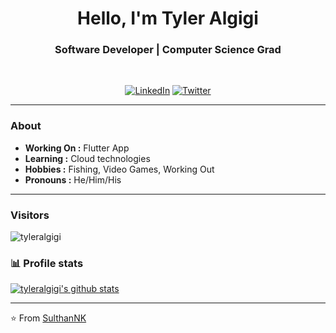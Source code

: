 <h1 align="center"> Hello, I'm Tyler Algigi </h1>

<h3 align="center">  Software Developer | Computer Science Grad </h3> <br>

<p align="center"> 
<a href="https://www.linkedin.com/in/tyler-algigi/"><img alt="LinkedIn" src="https://img.shields.io/badge/-TylerAlgigi-blue?style=flat-square&logo=Linkedin&logoColor=white&link=https://www.linkedin.com/in/tyler-algigi/"></a>
<a href="https://twitter.com/TylerAlgigi"><img alt="Twitter" src="https://img.shields.io/badge/-TylerAlgigi-1ca0f1?style=flat-square&logo=twitter&logoColor=white&link=https://twitter.com/tyler-algigi"></a>
</p>

---------------------------------------------------------------------------------------------------------------------------------------------------------------------------------
### About
-  **Working On :** Flutter App
-  **Learning :** Cloud technologies  
-  **Hobbies :**  Fishing, Video Games, Working Out
-  **Pronouns :** He/Him/His 

---------------------------------------------------------------------------------------------------------------------------------------------------------------------------------
### Visitors 

<p align="left"> <img src="https://komarev.com/ghpvc/?username=tyleralgigi" alt="tyleralgigi" /> </p>

### 📊 Profile stats

[![tyleralgigi's github stats](https://github-readme-stats.vercel.app/api?username=tyleralgigi&show_icons=true&title_color=fff&icon_color=79ff97&text_color=9f9f9f&bg_color=151515)](https://github.com/SulthanNK/github-readme-stats)

-------------------------------------------------------------------------------------------------------------------------------------------------------------------------------

⭐️ From [SulthanNK](http://www.github.com/SulthanNK)
